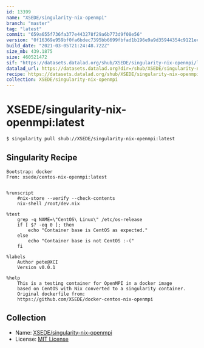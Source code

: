 ```yaml
---
id: 13399
name: "XSEDE/singularity-nix-openmpi"
branch: "master"
tag: "latest"
commit: "659a655f736fa377e443278f29a6b773d9f08e56"
version: "0f16369e959bf0fa6bdec7395bb6699fbfad1b196e9a9d35944354c9121ec665"
build_date: "2021-03-05T21:24:48.722Z"
size_mb: 439.1875
size: 460521472
sif: "https://datasets.datalad.org/shub/XSEDE/singularity-nix-openmpi/latest/2021-03-05-659a655f-0f16369e/0f16369e959bf0fa6bdec7395bb6699fbfad1b196e9a9d35944354c9121ec665.sif"
datalad_url: https://datasets.datalad.org?dir=/shub/XSEDE/singularity-nix-openmpi/latest/2021-03-05-659a655f-0f16369e/
recipe: https://datasets.datalad.org/shub/XSEDE/singularity-nix-openmpi/latest/2021-03-05-659a655f-0f16369e/Singularity
collection: XSEDE/singularity-nix-openmpi
---
```


# XSEDE/singularity-nix-openmpi:latest

```bash
$ singularity pull shub://XSEDE/singularity-nix-openmpi:latest
```

## Singularity Recipe

```singularity
Bootstrap: docker
From: xsede/centos-nix-openmpi:latest


%runscript
    #nix-store --verify --check-contents
    nix-shell /root/dev.nix

%test
    grep -q NAME=\"CentOS\ Linux\" /etc/os-release
    if [ $? -eq 0 ]; then
        echo "Container base is CentOS as expected."
    else
        echo "Container base is not CentOS :-("
    fi

%labels
    Author pete@XCI
    Version v0.0.1

%help
    This is a testing container for OpenMPI in a docker image
    based on CentOS with Nix converted to a singularity container.
    Original dockerfile from:
    https://github.com/XSEDE/docker-centos-nix-openmpi
```

## Collection

 - Name: [XSEDE/singularity-nix-openmpi](https://github.com/XSEDE/singularity-nix-openmpi)
 - License: [MIT License](https://api.github.com/licenses/mit)

